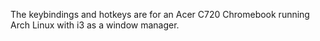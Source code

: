 The keybindings and hotkeys are for an Acer C720 Chromebook running Arch Linux with i3 as a window manager. 
